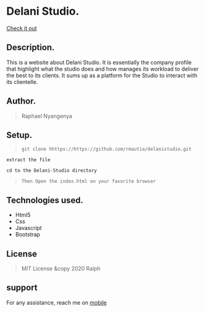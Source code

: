 # Delani Studio.
[Check it out]()

## Description.
This is a website about Delani Studio. It is essentially the company profile that highlight what the studio does and how manages its workload to deliver the best to its clients. It sums up as a platform for the Studio to interact with its clientelle.

## Author.
 > Raphael Nyangenya

 ## Setup.
 > ``git clone hhttps://https://github.com/rmautia/delanistudio.git``

 ``extract the file``

 ``cd to the Delani-Studio directory``

 > ``Then Open the index.html on your favorite browser``

## Technologies used.
  * Html5
  * Css
  * Javascript
  * Bootstrap

## License
> MIT License &copy 2020 Ralph

## support
For any assistance, reach me on [mobile](+254779078401)

